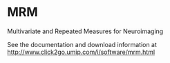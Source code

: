 # MRM
Multivariate and Repeated Measures for Neuroimaging

See the documentation and download information at http://www.click2go.umip.com/i/software/mrm.html
